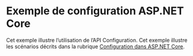 # <a name="aspnet-core-configuration-sample"></a>Exemple de configuration ASP.NET Core

Cet exemple illustre l’utilisation de l’API Configuration. Cet exemple illustre les scénarios décrits dans la rubrique [Configuration dans ASP.NET Core](https://docs.microsoft.com/aspnet/core/fundamentals/configuration).
